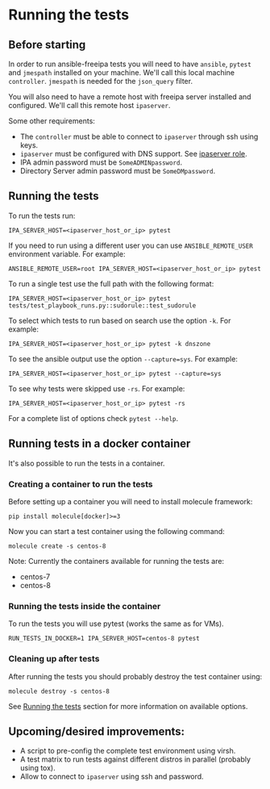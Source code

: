 # Running the tests

## Before starting

In order to run ansible-freeipa tests you will need to have `ansible`, `pytest` and `jmespath` installed on your machine. We'll call this local machine `controller`. `jmespath` is needed for the `json_query` filter.

You will also need to have a remote host with freeipa server installed and configured. We'll call this remote host `ipaserver`.

Some other requirements:

 * The `controller` must be able to connect to `ipaserver` through ssh using keys.
 * `ipaserver` must be configured with DNS support. See [ipaserver role](../roles/ipaserver/README.md).
 * IPA admin password must be `SomeADMINpassword`.
 * Directory Server admin password must be `SomeDMpassword`.


## Running the tests

To run the tests run:

```
IPA_SERVER_HOST=<ipaserver_host_or_ip> pytest
```

If you need to run using a different user you can use `ANSIBLE_REMOTE_USER`
environment variable. For example:

```
ANSIBLE_REMOTE_USER=root IPA_SERVER_HOST=<ipaserver_host_or_ip> pytest
```

To run a single test use the full path with the following format:

```
IPA_SERVER_HOST=<ipaserver_host_or_ip> pytest tests/test_playbook_runs.py::sudorule::test_sudorule
```

To select which tests to run based on search use the option `-k`. For example:

```
IPA_SERVER_HOST=<ipaserver_host_or_ip> pytest -k dnszone
```

To see the ansible output use the option `--capture=sys`. For example:

```
IPA_SERVER_HOST=<ipaserver_host_or_ip> pytest --capture=sys
```

To see why tests were skipped use `-rs`. For example:

```
IPA_SERVER_HOST=<ipaserver_host_or_ip> pytest -rs
```

For a complete list of options check `pytest --help`.


## Running tests in a docker container

It's also possible to run the tests in a container.

### Creating a container to run the tests

Before setting up a container you will need to install molecule framework:

```
pip install molecule[docker]>=3
```

Now you can start a test container using the following command:
```
molecule create -s centos-8
```

Note: Currently the containers available for running the tests are:
 * centos-7
 * centos-8

### Running the tests inside the container

To run the tests you will use pytest (works the same as for VMs).

```
RUN_TESTS_IN_DOCKER=1 IPA_SERVER_HOST=centos-8 pytest
```

### Cleaning up after tests

After running the tests you should probably destroy the test container using:

```
molecule destroy -s centos-8
```

See [Running the tests](#running-the-tests) section for more information on available options.

## Upcoming/desired improvements:

* A script to pre-config the complete test environment using virsh.
* A test matrix to run tests against different distros in parallel (probably using tox).
* Allow to connect to `ipaserver` using ssh and password.

